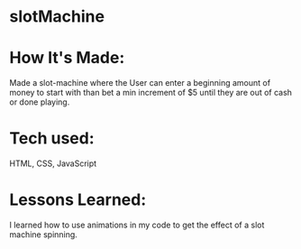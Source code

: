 # slotMachine
# How It's Made:
Made a slot-machine where the User can enter a beginning amount of money to start with than bet a min increment of $5  until they are out of cash or done playing.

# Tech used: 
HTML, CSS, JavaScript

# Lessons Learned:
I learned how to use animations in my code to get the effect of a slot machine spinning.

